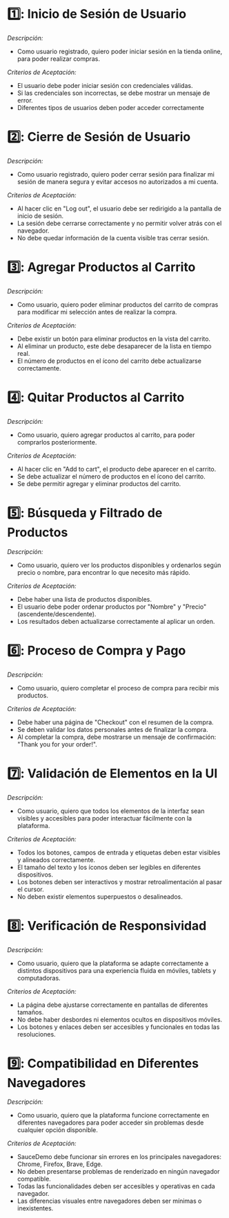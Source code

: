 # 1️⃣: Inicio de Sesión de Usuario #

*Descripción:*
- Como usuario registrado, quiero poder iniciar sesión en la tienda online, para poder realizar compras.

*Criterios de Aceptación:*
- El usuario debe poder iniciar sesión con credenciales válidas.
- Si las credenciales son incorrectas, se debe mostrar un mensaje de error.
- Diferentes tipos de usuarios deben poder acceder correctamente 

# 2️⃣: Cierre de Sesión de Usuario #

*Descripción:*
- Como usuario registrado, quiero poder cerrar sesión para finalizar mi sesión de manera segura y evitar accesos no autorizados a mi cuenta.

*Criterios de Aceptación:*
- Al hacer clic en "Log out", el usuario debe ser redirigido a la pantalla de inicio de sesión.
- La sesión debe cerrarse correctamente y no permitir volver atrás con el navegador.
- No debe quedar información de la cuenta visible tras cerrar sesión.

# 3️⃣: Agregar Productos al Carrito #

*Descripción:*
- Como usuario, quiero poder eliminar productos del carrito de compras para modificar mi selección antes de realizar la compra.

*Criterios de Aceptación:*
- Debe existir un botón para eliminar productos en la vista del carrito.
- Al eliminar un producto, este debe desaparecer de la lista en tiempo real.
- El número de productos en el ícono del carrito debe actualizarse correctamente.

# 4️⃣: Quitar Productos al Carrito #

*Descripción:*
- Como usuario, quiero agregar productos al carrito, para poder comprarlos posteriormente.

*Criterios de Aceptación:*
- Al hacer clic en "Add to cart", el producto debe aparecer en el carrito.
- Se debe actualizar el número de productos en el ícono del carrito.
- Se debe permitir agregar y eliminar productos del carrito.

# 5️⃣: Búsqueda y Filtrado de Productos #

*Descripción:*
- Como usuario, quiero ver los productos disponibles y ordenarlos según precio o nombre, para encontrar lo que necesito más rápido.

*Criterios de Aceptación:*
- Debe haber una lista de productos disponibles.
- El usuario debe poder ordenar productos por "Nombre" y "Precio" (ascendente/descendente).
- Los resultados deben actualizarse correctamente al aplicar un orden.

# 6️⃣: Proceso de Compra y Pago #

*Descripción:*
- Como usuario, quiero completar el proceso de compra para recibir mis productos.

*Criterios de Aceptación:*
- Debe haber una página de "Checkout" con el resumen de la compra.
- Se deben validar los datos personales antes de finalizar la compra.
- Al completar la compra, debe mostrarse un mensaje de confirmación: "Thank you for your order!".

# 7️⃣: Validación de Elementos en la UI #

*Descripción:*
- Como usuario, quiero que todos los elementos de la interfaz sean visibles y accesibles para poder interactuar fácilmente con la plataforma.

*Criterios de Aceptación:*
- Todos los botones, campos de entrada y etiquetas deben estar visibles y alineados correctamente.
- El tamaño del texto y los íconos deben ser legibles en diferentes dispositivos.
- Los botones deben ser interactivos y mostrar retroalimentación al pasar el cursor.
- No deben existir elementos superpuestos o desalineados.

# 8️⃣: Verificación de Responsividad #

*Descripción:*
- Como usuario, quiero que la plataforma se adapte correctamente a distintos dispositivos para una experiencia fluida en móviles, tablets y computadoras.

*Criterios de Aceptación:*
- La página debe ajustarse correctamente en pantallas de diferentes tamaños.
- No debe haber desbordes ni elementos ocultos en dispositivos móviles.
- Los botones y enlaces deben ser accesibles y funcionales en todas las resoluciones.

# 9️⃣: Compatibilidad en Diferentes Navegadores #

*Descripción:*
- Como usuario, quiero que la plataforma funcione correctamente en diferentes navegadores para poder acceder sin problemas desde cualquier opción disponible.

*Criterios de Aceptación:*
- SauceDemo debe funcionar sin errores en los principales navegadores: Chrome, Firefox, Brave, Edge.
- No deben presentarse problemas de renderizado en ningún navegador compatible.
- Todas las funcionalidades deben ser accesibles y operativas en cada navegador.
- Las diferencias visuales entre navegadores deben ser mínimas o inexistentes.